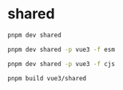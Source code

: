 # shared

```sh
pnpm dev shared

pnpm dev shared -p vue3 -f esm

pnpm dev shared -p vue3 -f cjs

pnpm build vue3/shared
```
